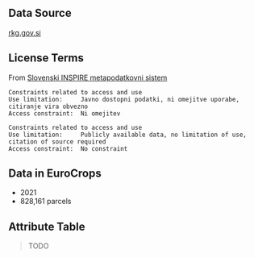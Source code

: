 ## Data Source
[rkg.gov.si](https://rkg.gov.si/vstop/)
## License Terms
From [Slovenski INSPIRE metapodatkovni sistem](https://eprostor.gov.si/imps/srv/eng/catalog.search#/metadata/c35227e0-bb9a-4622-83e7-708b28517472)

```
Constraints related to access and use
Use limitation:     Javno dostopni podatki, ni omejitve uporabe, citiranje vira obvezno
Access constraint:  Ni omejitev
```

```
Constraints related to access and use
Use limitation:     Publicly available data, no limitation of use, citation of source required
Access constraint:  No constraint
```

## Data in EuroCrops
- 2021
- 828,161 parcels

## Attribute Table
> TODO